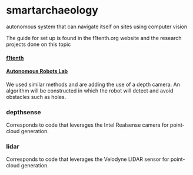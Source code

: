 # smartarchaeology
autonomous system that can navigate itself on sites using computer vision

The guide for set up is found in the f1tenth.org website and the research projects done on this topic

#### [f1tenth](http://f1tenth.org/build.html)
#### [Autonomous Robots Lab](https://www.autonomousrobotslab.com/autonomous-navigation-and-exploration.html)

We used similar methods and are adding the use of a depth camera. An algorithm will be constructed in which the robot will detect and avoid obstacles such as holes.

### depthsense
Corresponds to code that leverages the Intel Realsense camera for point-cloud generation.
### lidar
Corresponds to code that leverages the Velodyne LIDAR sensor for point-cloud generation.

